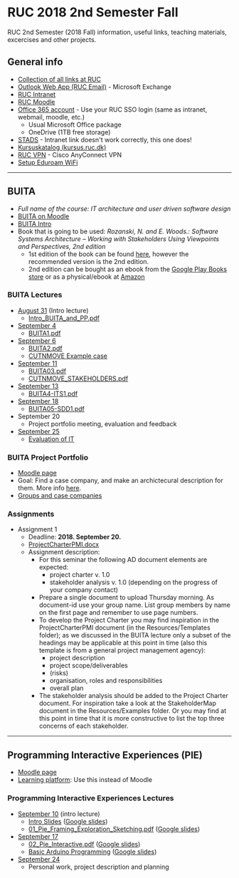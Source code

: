 # RUC 2018 2nd Semester Fall

RUC 2nd Semester (2018 Fall) information, useful links, teaching materials, excercises and other projects.

## General info

- [Collection of all links at RUC](https://portalino.ruc.dk/)
- [Outlook Web App (RUC Email)](https://owa.ruc.dk/) - Microsoft Exchange
- [RUC Intranet](https://intra.ruc.dk/)
- [RUC Moodle](https://moodle.ruc.dk)
- [Office 365 account](https://portal.office.com) - Use your RUC SSO login (same as intranet, webmail, moodle, etc.)
  - Usual Microsoft Office package
  - OneDrive (1TB free storage)
- [STADS](https://stadssb.ruc.dk/sb_stax/sb/) - Intranet link doesn't work correctly, this one does!
- [Kursuskatalog (kursus.ruc.dk)](http://kursus.ruc.dk/)
- [RUC VPN](https://intra.ruc.dk/index.php?id=23136&L=1) - Cisco AnyConnect VPN
- [Setup Eduroam WiFi](https://intra.ruc.dk/en/employees/services-to-employees/ruc-finance-it-technical-services/ruc-it/guides/internet-access/eduroam/)

---

## BUITA

- _Full name of the course: IT architecture and user driven software design_
- [BUITA on Moodle](https://moodle.ruc.dk/course/view.php?id=11116)
- [BUITA Intro](/BUITA/2018-08-31/Intro_BUITA_and_PP.pdf)
- Book that is going to be used: _Rozanski, N. and E. Woods.: Software Systems Architecture – Working with Stakeholders Using Viewpoints and Perspectives, 2nd edition_
  - 1st edition of the book can be found [here](/BUITA/Addison_Wesley-Software_Systems_Architecture_Apr_2005.pdf), however the recommended version is the 2nd edition.
  - 2nd edition can be bought as an ebook from the [Google Play Books store](https://play.google.com/store/books/details?id=nXRF77-gxRkC) or as a physical/ebook at [Amazon](https://www.amazon.com/Software-Systems-Architecture-Stakeholders-Perspectives/dp/0321112296)

### BUITA Lectures

- [August 31](/BUITA/2018-08-31) (Intro lecture)
  - [Intro_BUITA_and_PP.pdf](/BUITA/2018-08-31/Intro_BUITA_and_PP.pdf)
- [September 4](/BUITA/2018-09-04)
  - [BUITA1.pdf](/BUITA/2018-09-04/BUITA1.pdf)
- [September 6](/BUITA/2018-09-06)
  - [BUITA2.pdf](/BUITA/2018-09-06/BUITA2.pdf)
  - [CUTNMOVE Example case](/BUITA/2018-09-06/BUITA_CASE_CUTNMOVE.pdf)
- [September 11](/BUITA/2018-09-11)
  - [BUITA03.pdf](/BUITA/2018-09-11/BUITA03.pdf)
  - [CUTNMOVE_STAKEHOLDERS.pdf](/BUITA/2018-09-11/CUTNMOVE_STAKEHOLDERS.pdf)
- [September 13](/BUITA/2018-09-13)
  - [BUITA4-ITS1.pdf](/BUITA/2018-09-13/BUITA4-ITS1.pdf)
- [September 18](/BUITA/2018-09-18)
  - [BUITA05-SDD1.pdf](/BUITA/2018-09-18/BUITA05-SDD1.pdf)
- September 20
  - Project portfolio meeting, evaluation and feedback
- [September 25](/BUITA/2018-09-25)
  - [Evaluation of IT](/BUITA/2018-09-25/EIT1.pdf)

### BUITA Project Portfolio

- [Moodle page](https://moodle.ruc.dk/course/view.php?id=10874)
- Goal: Find a case company, and make an archictecural description for them. More info [here](Intro_to_Portfolio_Project+Case_template_letter.docx).
- [Groups and case companies](https://docs.google.com/document/d/1QRHkOrazzjCUS64DzmyuRQ6xVO6nbJpyFiTbcMqNfig/edit)

### Assignments

- Assignment 1
  - Deadline: **2018. September 20.**
  - [ProjectCharterPMI.docx](/BUITA/2018-09-18/ProjectCharterPMI.docx)
  - Assignment description:
    - For this seminar the following AD document elements are expected:
      - project charter v. 1.0
      - stakeholder analysis v. 1.0 (depending on the progress of your company contact)
    - Prepare a single document to upload Thursday morning. As document-id use your group name. List group members by name on the first page and remember to use page numbers.
    - To develop the Project Charter you may find inspiration in the ProjectCharterPMI document (in the Resources/Templates folder); as we discussed in the BUITA lecture only a subset of the headings may be applicable at this point in time (also this template is from a general project management agency):
      - project description
      - project scope/deliverables
      - (risks)
      - organisation, roles and responsibilities
      - overall plan
    - The stakeholder analysis should be added to the Project Charter document. For inspiration take a look at the StakeholderMap document in the Resources/Examples folder. Or you may find at this point in time that it is more constructive to list the top three concerns of each stakeholder.

---

## Programming Interactive Experiences (PIE)

- [Moodle page](https://moodle.ruc.dk/course/view.php?id=11283)
- [Learning platform](https://learn.hobye.dk/courses/programming-interactive-experiences): Use this instead of Moodle

### Programming Interactive Experiences Lectures

- [September 10](/PIE/2018-09-10) (intro lecture)
  - [Intro Slides](/PIE/2018-09-10/00_PIE_Intro.pdf) ([Google slides](https://docs.google.com/presentation/d/1rE0DWs1Tf5f3D5RHTcf1MnFFJMg2xV39V9Y1pIxPGow/present?slide=id.p3))
  - [01_Pie_Framing_Exploration_Sketching.pdf](/PIE/2018-09-10/01_Pie_Framing_Exploration_Sketching.pdf) ([Google slides](https://docs.google.com/presentation/d/1J-BxN3KldC9eqpUDXB68GVlPlzEisDro_Ntye1Axgc4/edit))
- [September 17](/PIE/2018-09-17)
  - [02_Pie_Interactive.pdf](/PIE/2018-09-17/02_Pie_Interactive.pdf) ([Google slides](https://docs.google.com/presentation/d/1xIaW63d-V5uJZofddown3b0Xc7QWWdLiZBDftARd-8I/edit))
  - [Basic Arduino Programming](/PIE/2018-09-17/BasicArduinoProgramming.pdf) ([Google slides](https://docs.google.com/presentation/d/1DoDAMcJx9vt20Ovte3yxCQyGeOuZyOQ1eFOB429weA4/present?slide=id.g3d14026bac_0_0))
- [September 24](/PIE/2018-09-24)
  - Personal work, project description and planning
